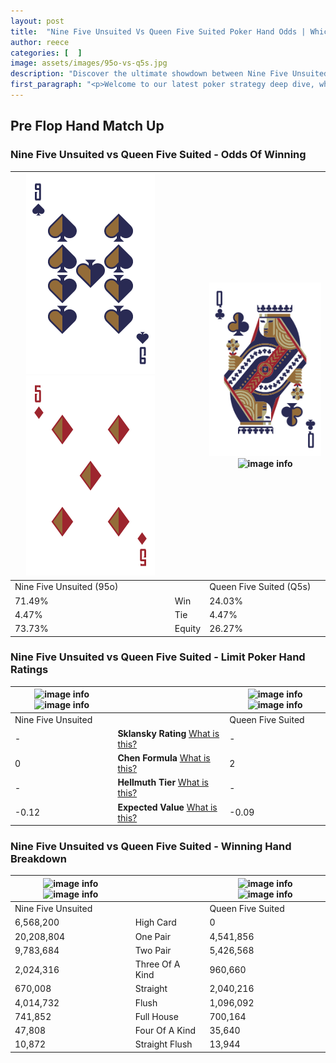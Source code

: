 ```yaml
---
layout: post
title:  "Nine Five Unsuited Vs Queen Five Suited Poker Hand Odds | Which Is The Better Hand In Poker? A Complete Guide"
author: reece
categories: [  ]
image: assets/images/95o-vs-q5s.jpg
description: "Discover the ultimate showdown between Nine Five Unsuited and Queen Five Suited in poker! Uncover the odds, strategies, and scenarios where one hand triumphs over the other. Get ready to up your poker game with this thrilling analysis."
first_paragraph: "<p>Welcome to our latest poker strategy deep dive, where we're pitting two distinct hands against each other in a high-stakes showdown: Nine Five Unsuited vs Queen Five Suited.</p><p>In the dynamic world of poker, every decision counts, and knowing which hand holds the upper hand is key to your success at the table.</p><p>In this article, we'll dissect these two hands, explore the scenarios where one dominates the other, and equip you with the knowledge to make strategic choices that can tip the odds in your favor.</p><p>Get ready to unravel the intriguing dynamics of these poker hands and elevate your game to new heights.</p>"
---
```




[comment]: # (sp0)

## Pre Flop Hand Match Up

<div class="table hand-ratings" markdown="1"> 



### Nine Five Unsuited vs Queen Five Suited - Odds Of Winning


    
| ![image info](assets/images/hand1/9.png) ![image info](assets/images/hand1/5o.png) |  | ![image info](assets/images/hand2/q.png) ![image info](assets/images/hand2/5s.png) |
| -------- | -------- | -------- |
| Nine Five Unsuited (95o) |  | Queen Five Suited (Q5s) |
| 71.49% | Win | 24.03% |
| 4.47% | Tie | 4.47% |
| 73.73% | Equity | 26.27% |




[comment]: # (sp1)



### Nine Five Unsuited vs Queen Five Suited - Limit Poker Hand Ratings


    
| ![image info](https://www.riverpairs.com/assets/images/hand1/9.png) ![image info](https://www.riverpairs.com/assets/images/hand1/5o.png) |  | ![image info](https://www.riverpairs.com/assets/images/hand2/q.png) ![image info](https://www.riverpairs.com/assets/images/hand2/5s.png) |
| -------- | -------- | -------- |
| Nine Five Unsuited |  | Queen Five Suited |
| - | **Sklansky Rating** [What is this?](/sklansky-rating-explained) | - |
| 0 | **Chen Formula** [What is this?](/chen-formula-explained) | 2 |
| - | **Hellmuth Tier** [What is this?](/Hellmuth-tier-explained) | - |
| -0.12 | **Expected Value** [What is this?](/expected-value-explained) | -0.09 |




[comment]: # (sp2)



### Nine Five Unsuited vs Queen Five Suited - Winning Hand Breakdown


    
| ![image info](https://www.riverpairs.com/assets/images/hand1/9.png) ![image info](https://www.riverpairs.com/assets/images/hand1/5o.png) |  | ![image info](https://www.riverpairs.com/assets/images/hand2/q.png) ![image info](https://www.riverpairs.com/assets/images/hand2/5s.png) |
| -------- | -------- | -------- |
| Nine Five Unsuited |  | Queen Five Suited |
| 6,568,200 | High Card | 0 |
| 20,208,804 | One Pair | 4,541,856 |
| 9,783,684 | Two Pair | 5,426,568 |
| 2,024,316 | Three Of A Kind | 960,660 |
| 670,008 | Straight | 2,040,216 |
| 4,014,732 | Flush | 1,096,092 |
| 741,852 | Full House | 700,164 |
| 47,808 | Four Of A Kind | 35,640 |
| 10,872 | Straight Flush | 13,944 |




[comment]: # (sp3)



</div>

[comment]: # (sp4)



[comment]: # (sp5)

